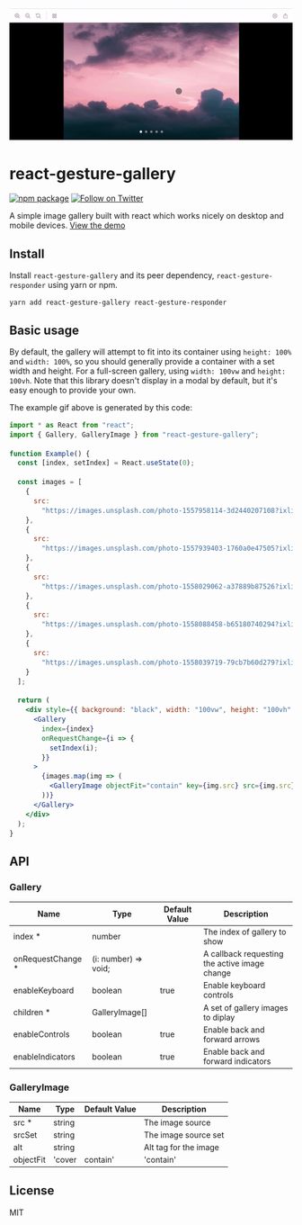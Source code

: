 <div align="center">
 <img 
    max-width="300px"
    alt="A demo showing images being swiped left or right."
     src="https://raw.githubusercontent.com/bmcmahen/react-gesture-gallery/master/demo.gif">
</div>

# react-gesture-gallery

[![npm package](https://img.shields.io/npm/v/react-gesture-gallery/latest.svg)](https://www.npmjs.com/package/react-gesture-gallery)
[![Follow on Twitter](https://img.shields.io/twitter/follow/benmcmahen.svg?style=social&logo=twitter)](https://twitter.com/intent/follow?screen_name=benmcmahen)

A simple image gallery built with react which works nicely on desktop and mobile devices. [View the demo](https://codesandbox.io/embed/react-gesture-gallery-dup51)

## Install

Install `react-gesture-gallery` and its peer dependency, `react-gesture-responder` using yarn or npm.

```
yarn add react-gesture-gallery react-gesture-responder
```

## Basic usage

By default, the gallery will attempt to fit into its container using `height: 100%` and `width: 100%`, so you should generally provide a container with a set width and height. For a full-screen gallery, using `width: 100vw` and `height: 100vh`. Note that this library doesn't display in a modal by default, but it's easy enough to provide your own.

The example gif above is generated by this code:

```jsx
import * as React from "react";
import { Gallery, GalleryImage } from "react-gesture-gallery";

function Example() {
  const [index, setIndex] = React.useState(0);

  const images = [
    {
      src:
        "https://images.unsplash.com/photo-1557958114-3d2440207108?ixlib=rb-1.2.1&ixid=eyJhcHBfaWQiOjEyMDd9&auto=format&fit=crop&w=1950&q=80"
    },
    {
      src:
        "https://images.unsplash.com/photo-1557939403-1760a0e47505?ixlib=rb-1.2.1&ixid=eyJhcHBfaWQiOjEyMDd9&auto=format&fit=crop&w=1931&q=80"
    },
    {
      src:
        "https://images.unsplash.com/photo-1558029062-a37889b87526?ixlib=rb-1.2.1&ixid=eyJhcHBfaWQiOjEyMDd9&auto=format&fit=crop&w=975&q=80"
    },
    {
      src:
        "https://images.unsplash.com/photo-1558088458-b65180740294?ixlib=rb-1.2.1&ixid=eyJhcHBfaWQiOjEyMDd9&auto=format&fit=crop&w=1579&q=80"
    },
    {
      src:
        "https://images.unsplash.com/photo-1558039719-79cb7b60d279?ixlib=rb-1.2.1&ixid=eyJhcHBfaWQiOjEyMDd9&auto=format&fit=crop&w=1950&q=80"
    }
  ];

  return (
    <div style={{ background: "black", width: "100vw", height: "100vh" }}>
      <Gallery
        index={index}
        onRequestChange={i => {
          setIndex(i);
        }}
      >
        {images.map(img => (
          <GalleryImage objectFit="contain" key={img.src} src={img.src} />
        ))}
      </Gallery>
    </div>
  );
}
```

## API

### Gallery

| Name               | Type                 | Default Value | Description                                   |
| ------------------ | -------------------- | ------------- | --------------------------------------------- |
| index \*           | number               |               | The index of gallery to show                  |
| onRequestChange \* | (i: number) => void; |               | A callback requesting the active image change |
| enableKeyboard     | boolean              | true          | Enable keyboard controls                      |
| children \*        | GalleryImage[]       |               | A set of gallery images to diplay             |
| enableControls     | boolean              | true          | Enable back and forward arrows                |
| enableIndicators   | boolean              | true          | Enable back and forward indicators            |

### GalleryImage

| Name      | Type   | Default Value | Description           |
| --------- | ------ | ------------- | --------------------- |
| src \*    | string |               | The image source      |
| srcSet    | string |               | The image source set  |
| alt       | string |               | Alt tag for the image |
| objectFit | 'cover | contain'      | 'contain'             | How to display the image |

## License

MIT
